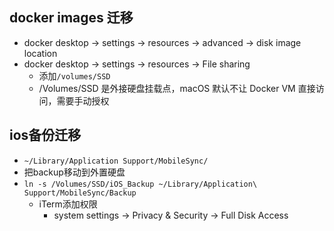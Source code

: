 

## docker images 迁移
+ docker desktop -> settings -> resources -> advanced -> disk image location
+ docker desktop -> settings -> resources -> File sharing
    + 添加`/volumes/SSD`
    + /Volumes/SSD 是外接硬盘挂载点，macOS 默认不让 Docker VM 直接访问，需要手动授权

## ios备份迁移
+ `~/Library/Application Support/MobileSync/`
+ 把backup移动到外置硬盘
+ `ln -s /Volumes/SSD/iOS_Backup ~/Library/Application\ Support/MobileSync/Backup`
    + iTerm添加权限
        + system settings -> Privacy & Security -> Full Disk Access